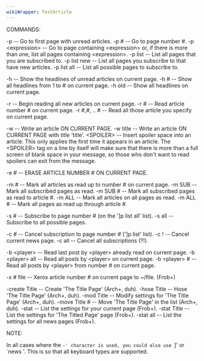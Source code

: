 ```yaml
---
wikiWrapper: TextArticle
---
```

COMMANDS:

  -p              -- Go to first page with unread articles.
  -p #            -- Go to page number #.
  -p &lt;expression&gt; -- Go to page containing &lt;expression&gt; or, if there is more
                     than one, list all pages containing &lt;expression&gt;.
  -p list         -- List all pages that you are subscribed to.
  -p list new     -- List all pages you subscribe to that have new articles.
  -p list all     -- List all possible pages to subscribe to.

  -h              -- Show the headlines of unread articles on current page.
  -h #            -- Show all headlines from 1 to # on current page.
  -h old          -- Show all headlines on current page.

  -r              -- Begin reading all new articles on current page.
  -r #            -- Read article number # on current page.
  -r #,#, .. #    -- Read all those article you specify on current page.

  -w              -- Write an article ON CURRENT PAGE.
  -w title        -- Write an article ON CURRENT PAGE with title 'title'.
  &lt;SPOILER&gt;       -- Insert spoiler space into an article.  This only applies 
                     the first time it appears in an article.  The &lt;SPOILER&gt; 
                     tag on a line by itself will make sure that there is 
                     more than a full screen of blank space in your message, 
                     so those who don't want to read spoilers can exit from 
                     the message.

  -e #            -- ERASE ARTICLE NUMBER # ON CURRENT PAGE.

  -m #            -- Mark all articles as read up to number # on current page.
  -m SUB          -- Mark all subscribed pages as read.
  -m SUB #        -- Mark all subscribed pages as read to article #.
  -m ALL          -- Mark all articles on all pages as read.
  -m ALL #        -- Mark all pages as read up through article #.

  -s #            -- Subscribe to page number # (on the ']p list all' list).
  -s all          -- Subscribe to all possible pages.

  -c #            -- Cancel subscription to page number # (']p list' list).
  -c !            -- Cancel current news page.
  -c all          -- Cancel all subscriptions (?!).

  -b &lt;player&gt;     -- Read last post by &lt;player&gt; already read on current page.
  -b &lt;player&gt; all -- Read all posts by &lt;player&gt; on current page.
  -b &lt;player&gt; #   -- Read all posts by &lt;player&gt; from number # on current page.

  -x # file       -- Xerox article number # on current page to ~/file. (Frob+)

  -create Title   -- Create 'The Title Page' (Arch+, duh).
  -hose Title     -- Hose 'The Title Page' (Arch+, duh).
  -mod Title      -- Modify settings for 'The Title Page' (Arch+, duh).
  -move Title #   -- Move 'The Title Page' in the list (Arch+, duh).
  -stat           -- List the settings for your current page (Frob+).
  -stat Title     -- List the settings for 'The Titled Page' page (Frob+).
  -stat all       -- List the settings for all news pages (Frob+).

NOTE:

  In all cases where the `-' character is used, you could also use `]' or
  `news '.  This is so that all keyboard types are supported.
